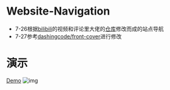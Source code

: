 # Website-Navigation
- 7-26根据[bilibili](https://www.bilibili.com/video/BV1bE411k7Ni)的视频和评论里大佬的[仓库](https://github.com/fuyanz/bilibili-codes)修改而成的站点导航
- 7-27参考[dashingcode/front-cover](https://github.com/dashingcode/front-cover/)进行修改
# 演示
[Demo](https://tangsanshi.top/Website-Navigation)
![img](https://cdn.jsdelivr.net/gh/HongTonYoo/HongTonYoo.github.io@master/image/Website-Navigation.png)
